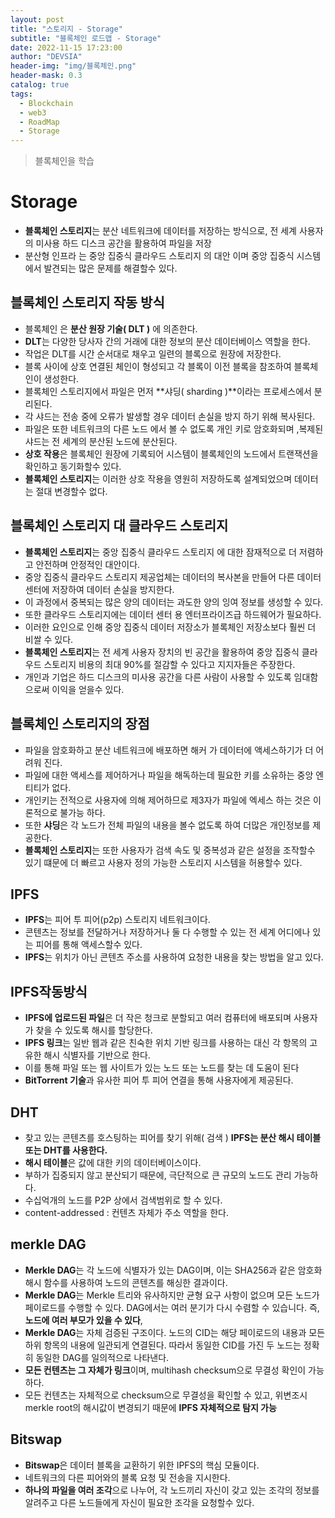 ```yaml
---
layout: post
title: "스토리지 - Storage"
subtitle: "블록체인 로드맵 - Storage"
date: 2022-11-15 17:23:00
author: "DEVSIA"
header-img: "img/블록체인.png"
header-mask: 0.3
catalog: true
tags:
  - Blockchain
  - web3
  - RoadMap
  - Storage
---
```


> 블록체인을 학습

# Storage

- **블록체인 스토리지**는 분산 네트워크에 데이터를 저장하는 방식으로, 전 세계 사용자의 미사용 하드 디스크 공간을 활용하여 파일을 저장
- 분산형 인프라 는 중앙 집중식 클라우드 스토리지 의 대안 이며 중앙 집중식 시스템에서 발견되는 많은 문제를 해결할수 있다.

## 블록체인 스토리지 작동 방식

- 블록체인 은 **분산 원장 기술( DLT )** 에 의존한다.
- **DLT**는 다양한 당사자 간의 거래에 대한 정보의 분산 데이터베이스 역할을 한다.
- 작업은 DLT를 시간 순서대로 채우고 일련의 블록으로 원장에 저장한다.
- 블록 사이에 상호 연결된 체인이 형성되고 각 블록이 이전 블록을 참조하여 블록체인이 생성한다.
- 블록체인 스토리지에서 파일은 먼저 **샤딩( sharding )**이라는 프로세스에서 분리된다.
- 각 샤드는 전송 중에 오류가 발생할 경우 데이터 손실을 방지 하기 위해 복사된다.
- 파일은 또한 네트워크의 다른 노드 에서 볼 수 없도록 개인 키로 암호화되며 ,복제된 샤드는 전 세계의 분산된 노드에 분산된다.
- **상호 작용**은 블록체인 원장에 기록되어 시스템이 블록체인의 노드에서 트랜잭션을 확인하고 동기화할수 있다.
- **블록체인 스토리지**는 이러한 상호 작용을 영원히 저장하도록 설계되었으며 데이터는 절대 변경할수 없다.

## 블록체인 스토리지 대 클라우드 스토리지

- **블록체인 스토리지**는 중앙 집중식 클라우드 스토리지 에 대한 잠재적으로 더 저렴하고 안전하며 안정적인 대안이다.
- 중앙 집중식 클라우드 스토리지 제공업체는 데이터의 복사본을 만들어 다른 데이터 센터에 저장하여 데이터 손실을 방지한다.
- 이 과정에서 중복되는 많은 양의 데이터는 과도한 양의 잉여 정보를 생성할 수 있다.
- 또한 클라우드 스토리지에는 데이터 센터 용 엔터프라이즈급 하드웨어가 필요하다.
- 이러한 요인으로 인해 중앙 집중식 데이터 저장소가 블록체인 저장소보다 훨씬 더 비쌀 수 있다.
- **블록체인 스토리지**는 전 세계 사용자 장치의 빈 공간을 활용하여 중앙 집중식 클라우드 스토리지 비용의 최대 90%를 절감할 수 있다고 지지자들은 주장한다.
- 개인과 기업은 하드 디스크의 미사용 공간을 다른 사람이 사용할 수 있도록 임대함으로써 이익을 얻을수 있다.

## 블록체인 스토리지의 장점

- 파일을 암호화하고 분산 네트워크에 배포하면 해커 가 데이터에 액세스하기가 더 어려워 진다.
- 파일에 대한 액세스를 제어하거나 파일을 해독하는데 필요한 키를 소유하는 중앙 엔티티가 없다.
- 개인키는 전적으로 사용자에 의해 제어하므로 제3자가 파일에 엑세스 하는 것은 이론적으로 불가능 하다.
- 또한 **샤딩**은 각 노드가 전체 파일의 내용을 볼수 없도록 하여 더많은 개인정보를 제공한다.
- **블록체인 스토리지**는 또한 사용자가 검색 속도 및 중복성과 같은 설정을 조작할수 있기 떄문에 더 빠르고 사용자 정의 가능한 스토리지 시스템을 허용할수 있다.

## IPFS

- **IPFS**는 피어 투 피어(p2p) 스토리지 네트워크이다.
- 콘텐츠는 정보를 전달하거나 저장하거나 둘 다 수행할 수 있는 전 세계 어디에나 있는 피어를 통해 액세스할수 있다.
- **IPFS**는 위치가 아닌 콘텐츠 주소를 사용하여 요청한 내용을 찾는 방법을 알고 있다.

## IPFS작동방식

- **IPFS에 업로드된 파일**은 더 작은 청크로 분할되고 여러 컴퓨터에 배포되며 사용자가 찾을 수 있도록 해시를 할당한다.
- **IPFS 링크**는 일반 웹과 같은 친숙한 위치 기반 링크를 사용하는 대신 각 항목의 고유한 해시 식별자를 기반으로 한다.
- 이를 통해 파일 또는 웹 사이트가 있는 노드 또는 노드를 찾는 데 도움이 된다
- **BitTorrent 기술**과 유사한 피어 투 피어 연결을 통해 사용자에게 제공된다.

## DHT

- 찾고 있는 콘텐츠를 호스팅하는 피어를 찾기 위해( 검색 ) **IPFS는 분산 해시 테이블 또는 DHT를 사용한다.**
- **해시 테이블**은 값에 대한 키의 데이터베이스이다.
- 부하가 집중되지 않고 분산되기 때문에, 극단적으로 큰 규모의 노드도 관리 가능하다.
- 수십억개의 노드를 P2P 상에서 검색범위로 할 수 있다.
- content-addressed : 컨텐츠 자체가 주소 역할을 한다.

## merkle DAG

- **Merkle DAG**는 각 노드에 식별자가 있는 DAG이며, 이는 SHA256과 같은 암호화 해시 함수를 사용하여 노드의 콘텐츠를 해싱한 결과이다.
- **Merkle DAG**는 Merkle 트리와 유사하지만 균형 요구 사항이 없으며 모든 노드가 페이로드를 수행할 수 있다. DAG에서는 여러 분기가 다시 수렴할 수 있습니다. 즉, **노드에 여러 부모가 있을 수 있다**,
- **Merkle DAG**는 자체 검증된 구조이다. 노드의 CID는 해당 페이로드의 내용과 모든 하위 항목의 내용에 일관되게 연결된다. 따라서 동일한 CID를 가진 두 노드는 정확히 동일한 DAG를 일의적으로 나타낸다.
- **모든 컨텐츠는 그 자체가 링크**이며, multihash checksum으로 무결성 확인이 가능하다.
- 모든 컨텐츠는 자체적으로 checksum으로 무결성을 확인할 수 있고, 위변조시 merkle root의 해시값이 변경되기 때문에 **IPFS 자체적으로 탐지 가능**

## Bitswap

- **Bitswap**은 데이터 블록을 교환하기 위한 IPFS의 핵심 모듈이다.
- 네트워크의 다른 피어와의 블록 요청 및 전송을 지시한다.
- **하나의 파일을 여러 조각**으로 나누어, 각 노드끼리 자신이 갖고 있는 조각의 정보를 알려주고 다른 노드들에게 자신이 필요한 조각을 요청할수 있다.
